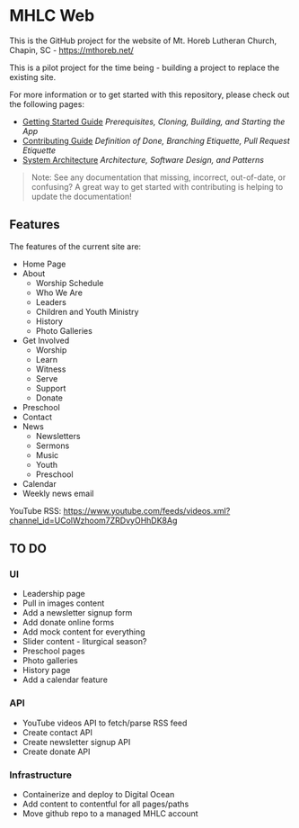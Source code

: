 # MHLC Web

This is the GitHub project for the website of Mt. Horeb Lutheran Church, Chapin, SC - <https://mthoreb.net/>

This is a pilot project for the time being - building a project to replace the existing site.

For more information or to get started with this repository, please check out the following pages:

- [Getting Started Guide](./GETTING_STARTED.md)
  *Prerequisites, Cloning, Building, and Starting the App*
- [Contributing Guide](./CONTRIBUTING.md)
  *Definition of Done, Branching Etiquette, Pull Request Etiquette*
- [System Architecture](./ARCHITECTURE.md)
  *Architecture, Software Design, and Patterns*

> Note: See any documentation that missing, incorrect, out-of-date, or confusing?  A great way to get started with contributing is helping to update the documentation!

## Features

The features of the current site are:
- Home Page
- About
    - Worship Schedule
    - Who We Are
    - Leaders
    - Children and Youth Ministry
    - History
    - Photo Galleries
- Get Involved
    - Worship
    - Learn
    - Witness
    - Serve
    - Support
    - Donate
- Preschool
- Contact
- News
    - Newsletters
    - Sermons
    - Music
    - Youth
    - Preschool
- Calendar
- Weekly news email

YouTube RSS:
https://www.youtube.com/feeds/videos.xml?channel_id=UColWzhoom7ZRDvyOHhDK8Ag

## TO DO

### UI
- Leadership page
- Pull in images content
- Add a newsletter signup form
- Add donate online forms
- Add mock content for everything
- Slider content - liturgical season?
- Preschool pages
- Photo galleries
- History page
- Add a calendar feature

### API
- YouTube videos API to fetch/parse RSS feed
- Create contact API
- Create newsletter signup API
- Create donate API

### Infrastructure
- Containerize and deploy to Digital Ocean
- Add content to contentful for all pages/paths
- Move github repo to a managed MHLC account